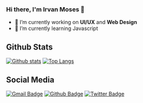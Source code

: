 ### Hi there, I'm Irvan Moses 👋

<!--
**irvanmoses/irvanmoses** is a ✨ _special_ ✨ repository because its `README.md` (this file) appears on your GitHub profile. -->

- 🔭 I’m currently working on **UI/UX** and **Web Design**
- 🌱 I’m currently learning Javascript

## Github Stats


[![Github stats](https://github-readme-stats.vercel.app/api?username=irvanmoses&show_icons=true&include_all_commits=true)](https://github.com/irvanmoses/github-readme-stats)
[![Top Langs](https://github-readme-stats.vercel.app/api/top-langs/?username=irvanmoses&layout=compact)](https://github.com/irvanmoses/github-readme-stats)

## Social Media 
[![Gmail Badge](https://img.shields.io/badge/-irvanmoses10@gmail.com-c14438?style=flat&logo=Gmail&logoColor=white&link=mailto:irvanmoses10@gmail.com)](mailto:irvanmoses10@gmail.com) [![Github Badge](https://img.shields.io/badge/-irvanmoses-grey?style=flat&logo=github&logoColor=white&link=https://github.com/irvanmoses/)](https://www.github.com/irvanmoses/) [![Twitter Badge](https://img.shields.io/badge/-@moses_irvan-00acee?style=flat&logo=twitter&logoColor=white&link=https://twitter.com/@moses_irvan/)](https://www.twitter.com/@moses_irvan/) <p align='left'>
